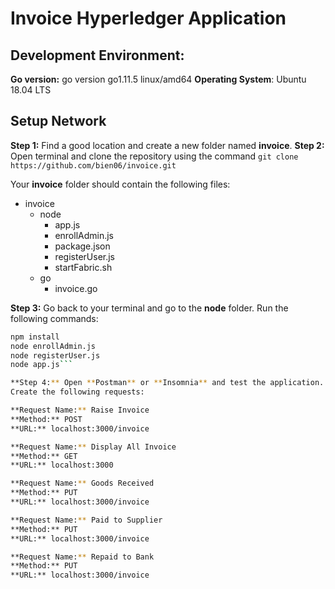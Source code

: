 # Invoice Hyperledger Application

## Development Environment:
**Go version:** go version go1.11.5 linux/amd64
**Operating System**: Ubuntu 18.04 LTS

## Setup Network
**Step 1:** Find a good location and create a new folder named **invoice**. 
**Step 2:** Open terminal and clone the repository using the command 
```git clone https://github.com/bien06/invoice.git```

Your **invoice** folder should contain the following files:
- invoice
  - node
    - app.js
    - enrollAdmin.js
    - package.json
    - registerUser.js
    - startFabric.sh
  - go
    - invoice.go

**Step 3:** Go back to your terminal and go to the **node** folder. Run the following commands:
```./startFabric.sh
npm install
node enrollAdmin.js
node registerUser.js
node app.js```

**Step 4:** Open **Postman** or **Insomnia** and test the application.
Create the following requests:

**Request Name:** Raise Invoice
**Method:** POST
**URL:** localhost:3000/invoice

**Request Name:** Display All Invoice
**Method:** GET
**URL:** localhost:3000

**Request Name:** Goods Received
**Method:** PUT
**URL:** localhost:3000/invoice

**Request Name:** Paid to Supplier
**Method:** PUT
**URL:** localhost:3000/invoice

**Request Name:** Repaid to Bank
**Method:** PUT
**URL:** localhost:3000/invoice
 

